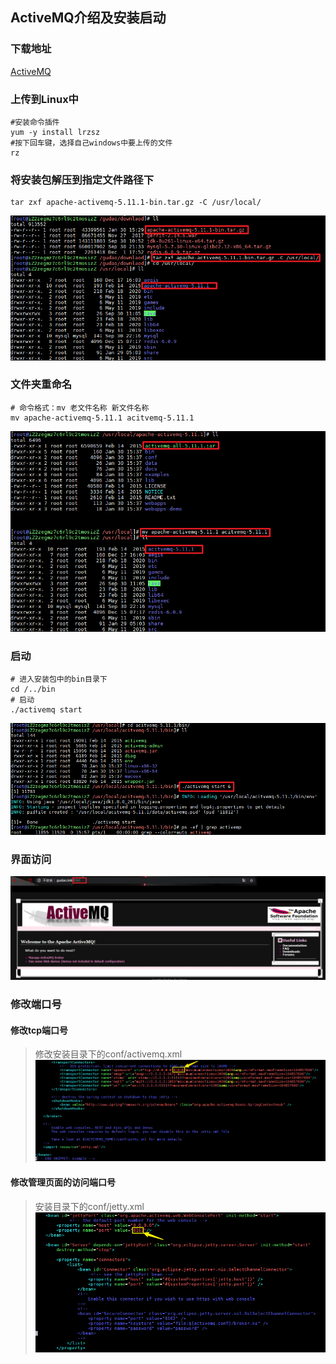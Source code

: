 ## ActiveMQ介绍及安装启动

### 下载地址
[ActiveMQ](http://archive.apache.org/dist/activemq)

### 上传到Linux中
```shell
#安装命令插件
yum -y install lrzsz
#按下回车键，选择自己windows中要上传的文件
rz
```

### 将安装包解压到指定文件路径下
```shell
tar zxf apache-activemq-5.11.1-bin.tar.gz -C /usr/local/
```
![解压到指定文件路径下](../resource/activemq/acitvemq-解压到指定文件路径下.png)

### 文件夹重命名
```shell
# 命令格式：mv 老文件名称 新文件名称
mv apache-activemq-5.11.1 acitvemq-5.11.1
```
![linux下重命名文件夹](../resource/activemq/acitvemq-linux下重命名文件夹.png)

### 启动
```shell
# 进入安装包中的bin目录下
cd /../bin
# 启动
./activemq start
```
![启动](../resource/activemq/activemq-启动.png)

### 界面访问
![界面打开](../resource/activemq/activemq-界面打开.png)

### 修改端口号
#### 修改tcp端口号
> 修改安装目录下的conf/activemq.xml
![tcp端口修改](../resource/activemq/activemq-tcp端口修改.png)

#### 修改管理页面的访问端口号
> 安装目录下的conf/jetty.xml
![http端口修改](../resource/activemq/activemq-http端口修改.png)


